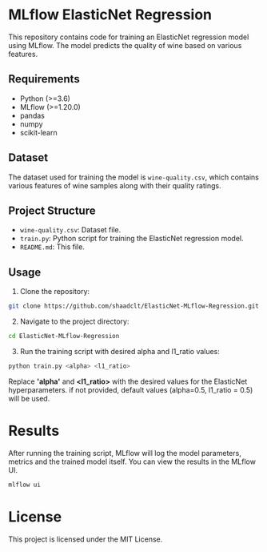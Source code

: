 # MLflow ElasticNet Regression

This repository contains code for training an ElasticNet regression model using MLflow. The model predicts the quality of wine based on various features.

## Requirements

- Python (>=3.6)
- MLflow (>=1.20.0)
- pandas
- numpy
- scikit-learn

## Dataset

The dataset used for training the model is `wine-quality.csv`, which contains various features of wine samples along with their quality ratings.


## Project Structure


- `wine-quality.csv`: Dataset file.
- `train.py`: Python script for training the ElasticNet regression model.
- `README.md`: This file.

## Usage

1. Clone the repository:

```bash
git clone https://github.com/shaadclt/ElasticNet-MLflow-Regression.git
```

2. Navigate to the project directory:

```bash
cd ElasticNet-MLflow-Regression
```

3. Run the training script with desired alpha and l1_ratio values:

```bash
python train.py <alpha> <l1_ratio>
```
Replace **'alpha'** and **<l1_ratio>** with the desired values for the ElasticNet hyperparameters. if not provided, default values (alpha=0.5, l1_ratio = 0.5) will be used.


# Results

After running the training script, MLflow will log the model parameters, metrics and the trained model itself. You can view the results in the MLflow UI.
```bash
mlflow ui
```

# License
This project is licensed under the MIT License.
